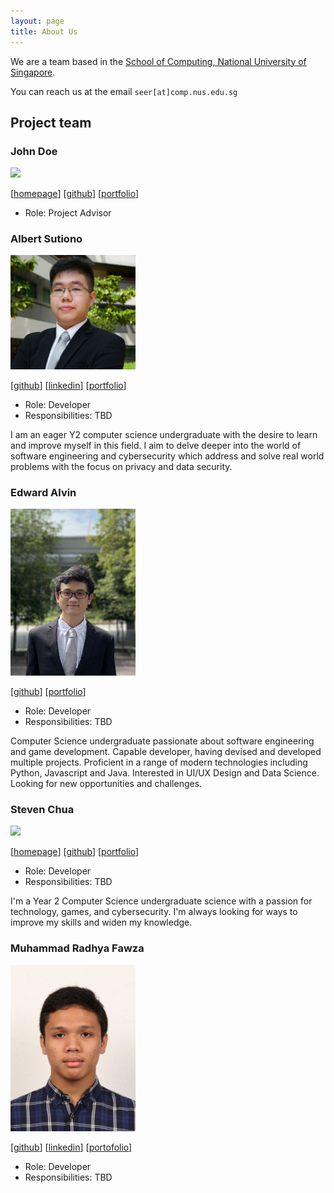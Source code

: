 ```yaml
---
layout: page
title: About Us
---
```


We are a team based in the [School of Computing, National University of Singapore](http://www.comp.nus.edu.sg).

You can reach us at the email `seer[at]comp.nus.edu.sg`

## Project team

### John Doe

<img src="images/johndoe.png" width="200px">

[[homepage](http://www.comp.nus.edu.sg/~damithch)]
[[github](https://github.com/johndoe)]
[[portfolio](team/johndoe.md)]

* Role: Project Advisor

### Albert Sutiono

<img src="images/albertsutz.png" width="200px">

[[github](https://github.com/albertsutz)]
[[linkedin](https://www.linkedin.com/in/albert-sutiono/)]
[[portfolio](./team/albertsutz.md)]

* Role: Developer
* Responsibilities: TBD <br>

I am an eager Y2 computer science undergraduate with the desire to learn and improve myself in this field. I aim to delve deeper into the world of software engineering and cybersecurity which address and solve real world problems with the focus on privacy and data security.

### Edward Alvin

<img src="images/theprevailingone.jpeg" width="200px">

[[github](http://github.com/theprevailingone)] [[portfolio](team/theprevailingone.md)]

* Role: Developer
* Responsibilities: TBD

Computer Science undergraduate passionate about software engineering and game development. Capable developer, having devised and developed multiple projects. Proficient in a range of modern technologies including Python, Javascript and Java. Interested in UI/UX Design and Data Science. Looking for new opportunities and challenges.

### Steven Chua

<img src="images/graphcalibur.png" width="200px">

[[homepage](https://www.linkedin.com/in/stevengkchua)]
[[github](http://github.com/graphcalibur)]
[[portfolio](team/graphcalibur.md)]

* Role: Developer
* Responsibilities: TBD

I'm a Year 2 Computer Science undergraduate science with a passion for technology, games, and cybersecurity.
I'm always looking for ways to improve my skills and widen my knowledge.

### Muhammad Radhya Fawza

<img src="images/mradhyaf.png" width="200px">

[[github](https://github.com/mradhyaf)]
[[linkedin](https://www.linkedin.com/in/mradhyaf/)]
[[portofolio](./team/mradhyaf.md)]

* Role: Developer
* Responsibilities: TBD

